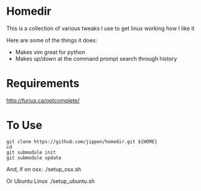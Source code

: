 Homedir
=======

This is a collection of various tweaks I use to get linux working how I like it

Here are some of the things it does:

* Makes vim great for python
* Makes up/down at the command prompt search through history

Requirements
============
http://furius.ca/optcomplete/

To Use
======
    git clone https://github.com/jippen/homedir.git ${HOME}
    cd
    git submodule init
    git submodule update

And, if on osx:
    ./setup_osx.sh

Or Ubuntu Linux
    ./setup_ubuntu.sh
